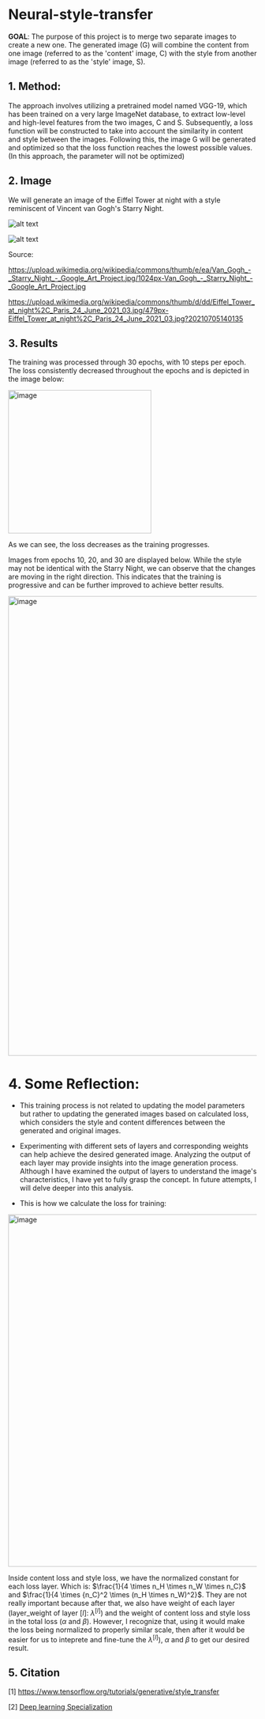 # Neural-style-transfer

**GOAL**: The purpose of this project is to merge two separate images to create a new one. The generated image (G) will combine the content from one image (referred to as the 'content' image, C) with the style from another image (referred to as the 'style' image, S).

## 1. Method: 

The approach involves utilizing a pretrained model named VGG-19, which has been trained on a very large ImageNet database, to extract low-level and high-level features from the two images, C and S. Subsequently, a loss function will be constructed to take into account the similarity in content and style between the images. Following this, the image G will be generated and optimized so that the loss function reaches the lowest possible values. (In this approach, the parameter will not be optimized)

## 2. Image

We will generate an image of the Eiffel Tower at night with a style reminiscent of Vincent van Gogh's Starry Night.

![alt text](https://upload.wikimedia.org/wikipedia/commons/thumb/e/ea/Van_Gogh_-_Starry_Night_-_Google_Art_Project.jpg/1024px-Van_Gogh_-_Starry_Night_-_Google_Art_Project.jpg)

![alt text](https://upload.wikimedia.org/wikipedia/commons/thumb/d/dd/Eiffel_Tower_at_night%2C_Paris_24_June_2021_03.jpg/479px-Eiffel_Tower_at_night%2C_Paris_24_June_2021_03.jpg?20210705140135)

Source: 

https://upload.wikimedia.org/wikipedia/commons/thumb/e/ea/Van_Gogh_-_Starry_Night_-_Google_Art_Project.jpg/1024px-Van_Gogh_-_Starry_Night_-_Google_Art_Project.jpg

https://upload.wikimedia.org/wikipedia/commons/thumb/d/dd/Eiffel_Tower_at_night%2C_Paris_24_June_2021_03.jpg/479px-Eiffel_Tower_at_night%2C_Paris_24_June_2021_03.jpg?20210705140135

## 3. Results

The training was processed through 30 epochs, with 10 steps per epoch. The loss consistently decreased throughout the epochs and is depicted in the image below:

<img width="290" alt="image" src="https://github.com/TruongQuynhNhu/Neural-style-transfer/assets/107611691/50f4c49e-f0df-422e-ba95-9eeab0896e3e">

As we can see, the loss decreases as the training progresses.

Images from epochs 10, 20, and 30 are displayed below. While the style may not be identical with the Starry Night, we can observe that the changes are moving in the right direction. This indicates that the training is progressive and can be further improved to achieve better results.

<img width="930" alt="image" src="https://github.com/TruongQuynhNhu/Neural-style-transfer/assets/107611691/a71cb528-9fe5-4c74-bdb3-495d24119265">

# 4. Some Reflection:

- This training process is not related to updating the model parameters but rather to updating the generated images based on calculated loss, which considers the style and content differences between the generated and original images.

- Experimenting with different sets of layers and corresponding weights can help achieve the desired generated image. Analyzing the output of each layer may provide insights into the image generation process. Although I have examined the output of layers to understand the image's characteristics, I have yet to fully grasp the concept. In future attempts, I will delve deeper into this analysis.

- This is how we calculate the loss for training:

<img width="713" alt="image" src="https://github.com/TruongQuynhNhu/Neural-style-transfer/assets/107611691/dc1814ba-911a-49dd-8339-cdd50cc32853">

Inside content loss and style loss, we have the normalized constant for each loss layer. Which is: $\frac{1}{4 \times n_H \times n_W \times n_C}$ and $\frac{1}{4 \times {n_C}^2 \times (n_H \times n_W)^2}$. They are not really important because after that, we also have weight of each layer (layer_weight of layer $[l]$: $\lambda^{[l]}$) and the weight of content loss and style loss in the total loss ($\alpha$ and $\beta$). However, I recognize that, using it would make the loss being normalized to properly similar scale, then after it would be easier for us to inteprete and fine-tune the $\lambda^{[l]}$), $\alpha$ and $\beta$ to get our desired result.


## 5. Citation

[1] https://www.tensorflow.org/tutorials/generative/style_transfer

[2] [Deep learning Specialization](https://www.coursera.org/learn/convolutional-neural-networks?specialization=deep-learning)

